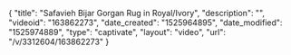 {
    "title": "Safavieh Bijar Gorgan Rug in Royal\/Ivory",
    "description": "",
    "videoid": "163862273",
    "date_created": "1525964895",
    "date_modified": "1525974889",
    "type": "captivate",
    "layout": "video",
    "url": "\/v\/3312604\/163862273"
}